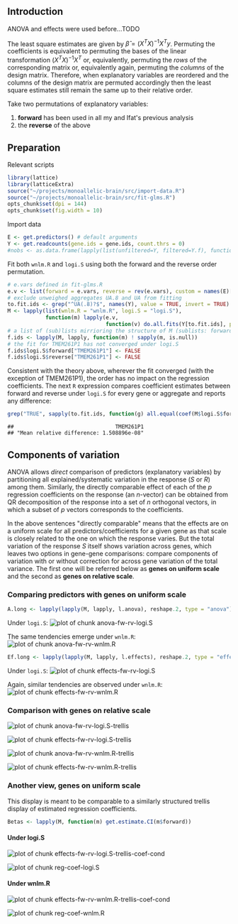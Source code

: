 ## Introduction

ANOVA and effects were used before...TODO

The least square estimates are given by $\hat{\beta} = (X^T X)^{-1} X^T y$.  Permuting the coefficients is equivalent to permuting the bases of the linear transformation $(X^T X)^{-1} X^T$ or, equivalently, permuting the *rows* of the corresponding matrix or, equivalently again, permuting the *columns* of the design matrix.  Therefore, when explanatory variables are reordered and the columns of the design matrix are permuted accordingly then the least square estimates still remain the same up to their relative order.

Take two permutations of explanatory variables:

1. **forward** has been used in all my and Ifat's previous analysis
2. the **reverse** of the above


## Preparation

Relevant scripts

```r
library(lattice)
library(latticeExtra)
source("~/projects/monoallelic-brain/src/import-data.R")
source("~/projects/monoallelic-brain/src/fit-glms.R")
opts_chunk$set(dpi = 144)
opts_chunk$set(fig.width = 10)
```

Import data

```r
E <- get.predictors() # default arguments
Y <- get.readcounts(gene.ids = gene.ids, count.thrs = 0)
#nobs <- as.data.frame(lapply(list(unfiltered=Y, filtered=Y.f), function(y) sapply(y, function(x) sum(! is.na(x[[1]])))))
```

Fit both `wnlm.R` and `logi.S` using both the forward and the reverse order permutation.

```r
# e.vars defined in fit-glms.R
e.v <- list(forward = e.vars, reverse = rev(e.vars), custom = names(E)[1:13])
# exclude unweighed aggregates UA.8 and UA from fitting
to.fit.ids <- grep("^UA(.8)?$", names(Y), value = TRUE, invert = TRUE)
M <- lapply(list(wnlm.R = "wnlm.R", logi.S = "logi.S"),
            function(m) lapply(e.v,
                               function(v) do.all.fits(Y[to.fit.ids], preds = v, sel.models = m)[[1]]))
# a list of (sub)lists mirrioring the structure of M (sublists: forward or reverse)
f.ids <- lapply(M, lapply, function(m) ! sapply(m, is.null))
# the fit for TMEM261P1 has not converged under logi.S
f.ids$logi.S$forward["TMEM261P1"] <- FALSE
f.ids$logi.S$reverse["TMEM261P1"] <- FALSE
```

Consistent with the theory above, wherever the fit converged (with the exception of TMEM261P1), the order has no impact on the regression coefficients.  The next `R` expression compares coefficient estimates between forward and reverse under `logi.S` for every gene or aggregate and reports any difference:

```r
grep("TRUE", sapply(to.fit.ids, function(g) all.equal(coef(M$logi.S$forward[[g]]), coef(M$logi.S$reverse[[g]])[ names(coef(M$logi.S$forward[[g]])) ])), invert = TRUE, value = TRUE)
```

```
##                                TMEM261P1 
## "Mean relative difference: 1.508896e-08"
```

## Components of variation

ANOVA allows *direct* comparison of predictors (explanatory variables) by partitioning all explained/systematic variation in the response ($S$ or $R$) among them.  Similarly, the directly comparable effect of each of the $p$ regression coefficients on the response (an $n$-vector) can be obtained from QR decomposition of the response into a set of $n$ orthogonal vectors, in which a subset of $p$ vectors corresponds to the coefficients. 

In the above sentences "directly comparable" means that the effects are on a uniform scale for all predictors/coefficients for a given gene as that scale is closely related to the one on which the response varies.  But the total variation of the response $S$ itself shows variation across genes, which leaves two options in gene-gene comparisons: compare components of variation with or without correction for across gene variation of the total variance.  The first one will be referred below as **genes on uniform scale** and the second as **genes on relative scale**.

### Comparing predictors with genes on uniform scale


```r
A.long <- lapply(lapply(M, lapply, l.anova), reshape.2, type = "anova")
```



Under `logi.S`:
![plot of chunk anova-fw-rv-logi.S](figure/anova-fw-rv-logi.S-1.png)

The same tendencies emerge under `wnlm.R`:
![plot of chunk anova-fw-rv-wnlm.R](figure/anova-fw-rv-wnlm.R-1.png)


```r
Ef.long <- lapply(lapply(M, lapply, l.effects), reshape.2, type = "effects")
```

Under `logi.S`:
![plot of chunk effects-fw-rv-logi.S](figure/effects-fw-rv-logi.S-1.png)

Again, similar tendencies are observed under `wnlm.R`:
![plot of chunk effects-fw-rv-wnlm.R](figure/effects-fw-rv-wnlm.R-1.png)

### Comparison with genes on relative scale

![plot of chunk anova-fw-rv-logi.S-trellis](figure/anova-fw-rv-logi.S-trellis-1.png)

![plot of chunk effects-fw-rv-logi.S-trellis](figure/effects-fw-rv-logi.S-trellis-1.png)

![plot of chunk anova-fw-rv-wnlm.R-trellis](figure/anova-fw-rv-wnlm.R-trellis-1.png)

![plot of chunk effects-fw-rv-wnlm.R-trellis](figure/effects-fw-rv-wnlm.R-trellis-1.png)

### Another view, genes on uniform scale

This display is meant to be comparable to a similarly structured trellis display of estimated regression coefficients.


```r
Betas <- lapply(M, function(m) get.estimate.CI(m$forward))
```

#### Under logi.S



![plot of chunk effects-fw-rv-logi.S-trellis-coef-cond](figure/effects-fw-rv-logi.S-trellis-coef-cond-1.png)

![plot of chunk reg-coef-logi.S](figure/reg-coef-logi.S-1.png)

#### Under wnlm.R

![plot of chunk effects-fw-rv-wnlm.R-trellis-coef-cond](figure/effects-fw-rv-wnlm.R-trellis-coef-cond-1.png)

![plot of chunk reg-coef-wnlm.R](figure/reg-coef-wnlm.R-1.png)
